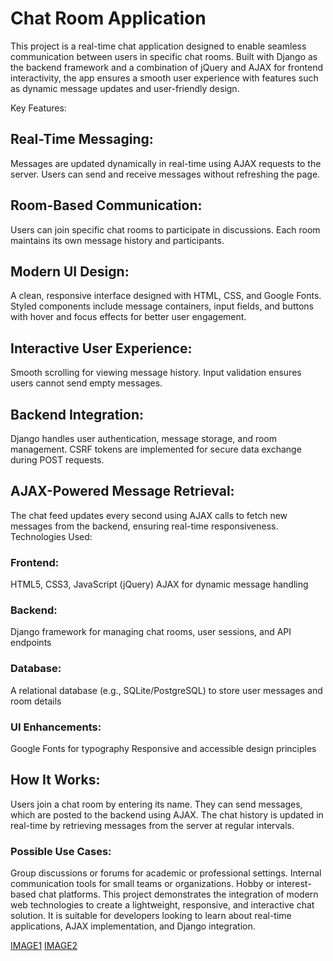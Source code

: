 <h1>Chat Room Application</h1>
This project is a real-time chat application designed to enable seamless communication between users in specific chat rooms. Built with Django as the backend framework and a combination of jQuery and AJAX for frontend interactivity, the app ensures a smooth user experience with features such as dynamic message updates and user-friendly design.

Key Features:

<h2>Real-Time Messaging:</h2>

Messages are updated dynamically in real-time using AJAX requests to the server.
Users can send and receive messages without refreshing the page.

<h2>Room-Based Communication:</h2>

Users can join specific chat rooms to participate in discussions.
Each room maintains its own message history and participants.

<h2>Modern UI Design:</h2>

A clean, responsive interface designed with HTML, CSS, and Google Fonts.
Styled components include message containers, input fields, and buttons with hover and focus effects for better user engagement.

<h2>Interactive User Experience:</h2>

Smooth scrolling for viewing message history.
Input validation ensures users cannot send empty messages.
<h2>Backend Integration:</h2>

Django handles user authentication, message storage, and room management.
CSRF tokens are implemented for secure data exchange during POST requests.
<h2>AJAX-Powered Message Retrieval:</h2>

The chat feed updates every second using AJAX calls to fetch new messages from the backend, ensuring real-time responsiveness.
Technologies Used:
<h3>Frontend:</h3>
HTML5, CSS3, JavaScript (jQuery)
AJAX for dynamic message handling
<h3>Backend:</h3>
Django framework for managing chat rooms, user sessions, and API endpoints
<h3>Database:</h3>
A relational database (e.g., SQLite/PostgreSQL) to store user messages and room details
<h3>UI Enhancements:</h3>
Google Fonts for typography
Responsive and accessible design principles
<h2>How It Works:</h2>
Users join a chat room by entering its name.
They can send messages, which are posted to the backend using AJAX.
The chat history is updated in real-time by retrieving messages from the server at regular intervals.
<h3>Possible Use Cases:</h3>
Group discussions or forums for academic or professional settings.
Internal communication tools for small teams or organizations.
Hobby or interest-based chat platforms.
This project demonstrates the integration of modern web technologies to create a lightweight, responsive, and interactive chat solution. It is suitable for developers looking to learn about real-time applications, AJAX implementation, and Django integration.

[IMAGE1](https://github.com/user-attachments/assets/c72be87d-2eb4-4919-b58c-27603257f6ff)
[IMAGE2](https://github.com/user-attachments/assets/ebf09582-0411-42fa-83b6-c3068655fe2a)
